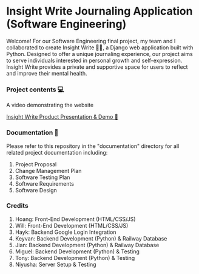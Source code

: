 # Insight Write Journaling Application <br/> (Software Engineering)
Welcome! For our Software Engineering final project, my team and I collaborated to create Insight Write 📒📝, a Django web application built with Python. Designed to offer a unique journaling experience, our project aims to serve individuals interested in personal growth and self-expression. Insight Write provides a private and supportive space for users to reflect and improve their mental health.

### Project contents 💻

A video demonstrating the website 

[Insight Write Product Presentation & Demo 📝](https://github.com/user-attachments/files/16719811/Insight.Write.Product.Presentation.Demo.-.Group.7.pdf)

### Documentation 📜
Please refer to this repository in the "documentation" directory for all related project documentation including:
1. Project Proposal
2. Change Management Plan
3. Software Testing Plan
4. Software Requirements
5. Software Design

### Credits 
1. Hoang: Front-End Development (HTML/CSS/JS)
2. Will: Front-End Development (HTML/CSS/JS)
3. Hayk: Backend Google Login Integration
4. Keyvan: Backend Development (Python) & Railway Database
5. Jian: Backend Development (Python) & Railway Database
6. Miguel: Backend Development (Python) & Testing
7. Tony: Backend Development (Python) & Testing
8. Niyusha: Server Setup & Testing
